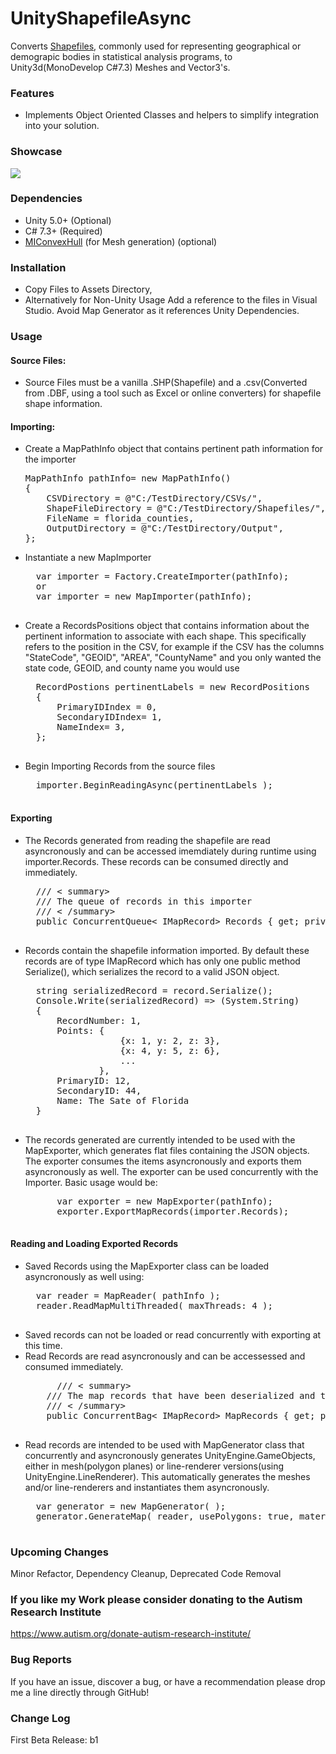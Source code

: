 
# UnityShapefileAsync
Converts [Shapefiles](https://en.wikipedia.org/wiki/Shapefile), commonly used for representing geographical or demograpic bodies in statistical analysis programs, to Unity3d(MonoDevelop C#7.3) Meshes and Vector3's.

### Features

- Implements Object Oriented Classes and helpers to simplify integration into your solution.

### Showcase

![](https://imgur.com/a/FPYr5w6)

### Dependencies
- Unity 5.0+ (Optional)
- C# 7.3+ (Required)
- [MIConvexHull](https://github.com/DesignEngrLab/MIConvexHull) (for Mesh generation) (optional)

### Installation
- Copy Files to Assets Directory,
- Alternatively for Non-Unity Usage Add a reference to the files in Visual Studio. Avoid Map Generator as it references Unity Dependencies.

### Usage
#### Source Files:
- Source Files must be a vanilla .SHP(Shapefile) and a .csv(Converted from .DBF, using a tool such as Excel or online converters) for shapefile shape information.
#### Importing:
- Create a MapPathInfo object that contains pertinent path information for the importer
	<pre>MapPathInfo pathInfo= new MapPathInfo()
  {
      CSVDirectory = @"C:/TestDirectory/CSVs/",
      ShapeFileDirectory = @"C:/TestDirectory/Shapefiles/",
      FileName = florida_counties,
      OutputDirectory = @"C:/TestDirectory/Output",
  };</pre>
- Instantiate a new MapImporter
	<pre>
	var importer = Factory.CreateImporter(pathInfo);
	or
	var importer = new MapImporter(pathInfo);
	</pre>
- Create a RecordsPositions object that contains information about the pertinent information to associate with each shape. This specifically refers to the position in the CSV, for example if the CSV has the columns "StateCode", "GEOID", "AREA", "CountyName" and you only wanted the state code, GEOID, and county name you would use
	<pre>
	RecordPostions pertinentLabels = new RecordPositions
	{
		PrimaryIDIndex = 0,
		SecondaryIDIndex= 1,
		NameIndex= 3,
	};
	</pre>
	
- Begin Importing Records from the source files
	<pre>
	importer.BeginReadingAsync(pertinentLabels );
	</pre>
#### Exporting
- The Records generated from reading the shapefile are read asyncronously and can be accessed imemdiately during runtime using importer.Records. These records can be consumed directly and immediately.
	<pre>
	/// < summary>
    /// The queue of records in this importer
    /// < /summary>
    public ConcurrentQueue< IMapRecord> Records { get; private set; }
	</pre>
- Records contain the shapefile information imported. By default these records are of type IMapRecord which has only one public method Serialize(), which serializes the record to a valid JSON object.
	<pre>
	string serializedRecord = record.Serialize();
	Console.Write(serializedRecord) => (System.String)
	{
		RecordNumber: 1,
		Points: {
					{x: 1, y: 2, z: 3},
					{x: 4, y: 5, z: 6},
					...
				},
		PrimaryID: 12,
		SecondaryID: 44,
		Name: The Sate of Florida
	}
	</pre>
- The records generated are currently intended to be used with the MapExporter, which generates flat files containing the JSON objects. The exporter consumes the items asyncronously and exports them asyncronously as well. The exporter can be used concurrently with the Importer.  Basic usage would be:
	<pre>
		var exporter = new MapExporter(pathInfo);
		exporter.ExportMapRecords(importer.Records);
	</pre>

#### Reading and Loading Exported Records
- Saved Records using the MapExporter class can be loaded asyncronously as well using:
	<pre>
	var reader = MapReader( pathInfo );
	reader.ReadMapMultiThreaded( maxThreads: 4 );
	</pre>
- Saved records can not be loaded or read concurrently with exporting at this time.
- Read Records are read asyncronously and can be accessessed and consumed immediately.
	<pre>
		/// < summary>
      /// The map records that have been deserialized and that are ready for use. Thread safe.
      /// < /summary>
      public ConcurrentBag< IMapRecord> MapRecords { get; private set; } = new ConcurrentBag<IMapRecord>();
	</pre>
- Read records are intended to be used with MapGenerator class that concurrently and asyncronously generates UnityEngine.GameObjects, either in mesh(polygon planes) or line-renderer versions(using UnityEngine.LineRenderer). This automatically generates the meshes and/or line-renderers and instantiates them asyncronously.
	<pre>
	var generator = new MapGenerator( );
	generator.GenerateMap( reader, usePolygons: true, material: default(UnityEngine.Material) );
	</pre>
	
### Upcoming Changes
Minor Refactor, Dependency Cleanup, Deprecated Code Removal

### If you like my Work please consider donating to the Autism Research Institute 
https://www.autism.org/donate-autism-research-institute/

### Bug Reports
If you have an issue, discover a bug, or have a recommendation please drop me a line directly through GitHub!

### Change Log
First Beta Release: b1
